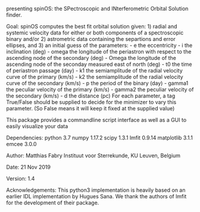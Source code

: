 presenting spinOS: the SPectroscopic and INterferometric Orbital Solution finder.

Goal:
    spinOS computes the best fit orbital solution given:
     1) radial and systemic velocity data for either or both components of a spectroscopic binary and/or
     2) astrometric data containing the separtions and error ellipses, and
     3) an initial guess of the parameters:
        - e        the eccentricity
        - i        the inclination (deg)
        - omega    the longitude of the periastron with respect to the ascending node of the secondary (deg)
        - Omega    the longitude of the ascending node of the seconday measured east of north (deg)
        - t0       the time of periastron passage (day)
        - k1       the semiamplitude of the radial velocity curve of the primary (km/s)
        - k2       the semiamplitude of the radial velocity curve of the secondary (km/s)
        - p        the period of the binary (day)
        - gamma1   the peculiar velocity of the primary (km/s)
        - gamma2   the peculiar velocity of the secondary (km/s)
        - d        the distance (pc)
        For each parameter, a tag True/False should be supplied to decide for the minimizer to vary this parameter. (So
        False means it will keep it fixed at the supplied value)

This package provides a commandline script interface as well as a GUI to easily visualize your data

Dependencies:
    python 3.7
    numpy 1.17.2
    scipy 1.3.1
    lmfit 0.9.14
    matplotlib 3.1.1
    emcee 3.0.0

Author:
    Matthias Fabry
    Instituut voor Sterrekunde, KU Leuven, Belgium

Date:
    21 Nov 2019

Version:
    1.4

Acknowledgements:
    This python3 implementation is heavily based on an earlier IDL implementation by Hugues Sana.
    We thank the authors of lmfit for the development of their package.
